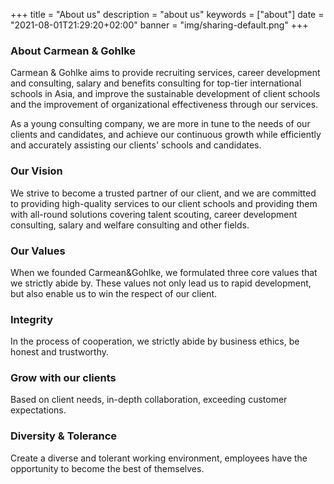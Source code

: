 +++
title = "About us"
description = "about us"
keywords = ["about"]
date = "2021-08-01T21:29:20+02:00"
banner = "img/sharing-default.png" 
+++

### About Carmean & Gohlke

Carmean & Gohlke aims to provide recruiting services, career development and consulting, salary and benefits consulting for top-tier international schools in Asia, and improve the sustainable development of client schools and the improvement of organizational effectiveness through our services.

As a young consulting company, we are more in tune to the needs of our clients and candidates, and achieve our continuous growth while efficiently and accurately assisting our clients' schools and candidates.


### Our Vision
   
We strive to become a trusted partner of our client, and we are committed to providing high-quality services to our client schools and providing them with all-round solutions covering talent scouting, career development consulting, salary and welfare consulting and other fields.


### Our Values

When we founded Carmean&Gohlke, we formulated three core values that we strictly abide by. These values not only lead us to rapid development, but also enable us to win the respect of our client.

### Integrity

In the process of cooperation, we strictly abide by business ethics, be honest and trustworthy.

### Grow with our clients
Based on client needs, in-depth collaboration, exceeding customer expectations.

### Diversity & Tolerance
Create a diverse and tolerant working environment, employees have the opportunity to become the best of themselves.
